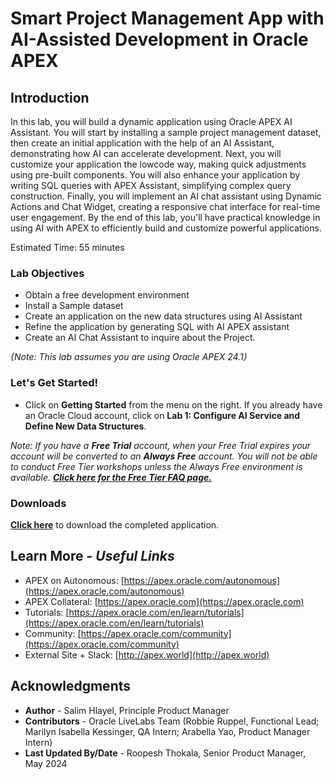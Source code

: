 # Smart Project Management App with AI-Assisted Development in Oracle APEX

## Introduction

In this lab, you will build a dynamic application using Oracle APEX AI Assistant. You will start by installing a sample project management dataset, then create an initial application with the help of an AI Assistant, demonstrating how AI can accelerate development. Next, you will customize your application the lowcode way, making quick adjustments using pre-built components. You will also enhance your application by writing SQL queries with APEX Assistant, simplifying complex query construction. Finally, you will implement an AI chat assistant using Dynamic Actions and Chat Widget, creating a responsive chat interface for real-time user engagement. By the end of this lab, you'll have practical knowledge in using AI with APEX to efficiently build and customize powerful applications.

Estimated Time: 55 minutes

### Lab Objectives

* Obtain a free development environment
* Install a Sample dataset
* Create an application on the new data structures using AI Assistant
* Refine the application by generating SQL with AI APEX assistant
* Create an AI Chat Assistant to inquire about the Project.

*{Note: This lab assumes you are using Oracle APEX 24.1}*

### **Let's Get Started!**

- Click on **Getting Started** from the menu on the right. If you already have an Oracle Cloud account, click on **Lab 1: Configure AI Service and Define New Data Structures**.

*Note: If you have a **Free Trial** account, when your Free Trial expires your account will be converted to an **Always Free** account. You will not be able to conduct Free Tier workshops unless the Always Free environment is available. **[Click here for the Free Tier FAQ page.](https://www.oracle.com/cloud/free/faq.html)***


### Downloads

**[Click here](https://c4u04.objectstorage.us-ashburn-1.oci.customer-oci.com/p/ZhBoo0yj7BKED2XfPqHNRZUQ6XEkLHHWIhZqK_N1o3-OQ5iDT90kvFoqs6ri0ouW/n/c4u04/b/livelabsfiles/o/labfiles/poc-lab-scripts.sql)** to download the completed application.

## Learn More - *Useful Links*

- APEX on Autonomous:   [https://apex.oracle.com/autonomous](https://apex.oracle.com/autonomous)
- APEX Collateral:   [https://apex.oracle.com](https://apex.oracle.com)
- Tutorials:   [https://apex.oracle.com/en/learn/tutorials](https://apex.oracle.com/en/learn/tutorials)
- Community:  [https://apex.oracle.com/community](https://apex.oracle.com/community)
- External Site + Slack:   [http://apex.world](http://apex.world)

## Acknowledgments

- **Author** - Salim Hlayel, Principle Product Manager
- **Contributors** - Oracle LiveLabs Team (Robbie Ruppel, Functional Lead; Marilyn Isabella Kessinger, QA Intern; Arabella Yao, Product Manager Intern)
- **Last Updated By/Date** - Roopesh Thokala, Senior Product Manager, May 2024
